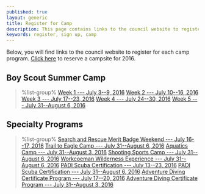 ```yaml
---
published: true
layout: generic
title: Register for Camp
description: This page contains links to the council website to register to attend summer camp at Camp Workcoeman.
keywords: register, sign up, camp
---
```


Below, you will find links to the council website to register for each camp program. <a href="{{ site.url }}/boy-scouts/campsite-reservation">Click here</a> to reserve a campsite for 2016.

## Boy Scout Summer Camp

> %list-group%
> <a href="http://www.ctrivers.org/Event.aspx?id=13033" class="list-group-item">Week 1 --- July 3--9, 2016</a>
> <a href="http://www.ctrivers.org/Event.aspx?id=13039" class="list-group-item">Week 2 --- July 10--16, 2016</a>
> <a href="http://www.ctrivers.org/Event.aspx?id=13035" class="list-group-item">Week 3 --- July 17--23, 2016</a>
> <a href="http://www.ctrivers.org/Event.aspx?id=13036" class="list-group-item">Week 4 --- July 24--30, 2016</a>
> <a href="http://www.ctrivers.org/Event.aspx?id=13037" class="list-group-item">Week 5 --- July 31--August 6, 2016</a>

## Specialty Programs

> %list-group%
> <a href="http://www.ctrivers.org/Event.aspx?id=13839" class="list-group-item">Search and Rescue Merit Badge Weekend --- July 16--17, 2016</a>
> <a href="http://www.ctrivers.org/Event.aspx?id=13906" class="list-group-item">Trail to Eagle Camp --- July 31--August 6, 2016</a>
> <a href="http://www.ctrivers.org/Event.aspx?id=13927" class="list-group-item">Aquatics Camp --- July 31--August 3, 2016</a>
> <a href="http://www.ctrivers.org/Event.aspx?id=13926" class="list-group-item">Shooting Sports Camp --- July 31--August 6, 2016</a>
> <a href="http://www.ctrivers.org/Event.aspx?id=13925" class="list-group-item">Workcoeman Wilderness Experience --- July 31--August 6, 2016</a>
> <a href="http://www.ctrivers.org/Event.aspx?id=14010" class="list-group-item">PADI Scuba Certification --- July 13--23, 2016</a>
> <a href="http://www.ctrivers.org/Event.aspx?id=13929" class="list-group-item">PADI Scuba Certification --- July 31--August 6, 2016</a>
> <a href="http://www.ctrivers.org/Event.aspx?id=14012" class="list-group-item">Adventure Diving Certificate Program --- July 17--20, 2016</a>
> <a href="http://www.ctrivers.org/Event.aspx?id=14011" class="list-group-item">Adventure Diving Certificate Program --- July 31--August 3, 2016</a>
